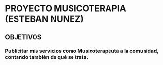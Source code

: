 # PROYECTO MUSICOTERAPIA (ESTEBAN NUNEZ)
## OBJETIVOS
### Publicitar mis servicios como Musicoterapeuta a la comunidad, contando también de qué se trata.
